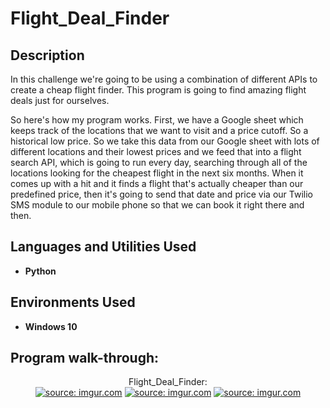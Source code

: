 <h1>Flight_Deal_Finder</h1>

<h2>Description</h2>

In this challenge we're going to be using a combination of different APIs to create a cheap flight finder. This program is going to find amazing flight deals just for ourselves.

So here's how my program works. First, we have a Google sheet which keeps track of the locations that we want to visit and a price cutoff. So a historical low price. So we take this data from our Google sheet with lots of different locations and their lowest prices and we feed that into a flight search API, which is going to run every day, searching through all of the locations looking for the cheapest flight in the next six months. When it comes up with a hit and it finds a flight that's actually cheaper than our predefined price, then it's going to send that date and price via our Twilio SMS module to our mobile phone so that we can book it right there and then.

<h2>Languages and Utilities Used</h2>

- <b>Python</b>
  
<h2>Environments Used </h2>

- <b>Windows 10</b>

<h2>Program walk-through:</h2>

<p align="center">
Flight_Deal_Finder: <br/>
<a href="https://imgur.com/oAGR7kP"><img src="https://i.imgur.com/oAGR7kP.jpg" title="source: imgur.com" /></a>
<a href="https://imgur.com/oFchoHG"><img src="https://i.imgur.com/oFchoHG.jpg" title="source: imgur.com" /></a>
<a href="https://imgur.com/NkOJtAB"><img src="https://i.imgur.com/NkOJtAB.jpg" title="source: imgur.com" /></a>
